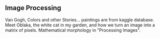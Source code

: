 ## Image Processing
Van Gogh, Colors and other Stories... paintings are from kaggle database. Meet Oblaka, the white cat in my garden, and how we turn an image into a matrix of pixels. Mathematical morphology in "Processing Images".
